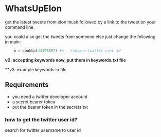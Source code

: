 # WhatsUpElon

get the latest tweets from elon musk followed by a link to the tweet on your command line.

you could also get the tweets from someone else just change the following in main:

```python
    x = LookUp(44196397) #<-- replace twitter user id
```

**v2: accepting keywords now, put them in keywords.txt file**

**v3: example keywords in file

## Requirements

- you need a twitter developer account
- a secret bearer token
- put the bearer token in the secrets.txt 

### how to get the twitter user id?
search for twitter username to user id
